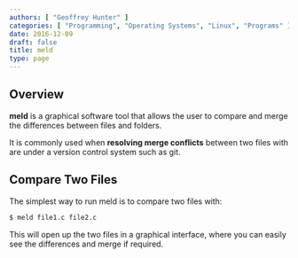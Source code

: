 ```yaml
---
authors: [ "Geoffrey Hunter" ]
categories: [ "Programming", "Operating Systems", "Linux", "Programs" ]
date: 2016-12-09
draft: false
title: meld
type: page
---
```


## Overview

**meld** is a graphical software tool that allows the user to compare and merge the differences between files and folders.

It is commonly used when **resolving merge conflicts** between two files with are under a version control system such as git.

## Compare Two Files

The simplest way to run meld is to compare two files with:

```sh   
$ meld file1.c file2.c
```

This will open up the two files in a graphical interface, where you can easily see the differences and merge if required.